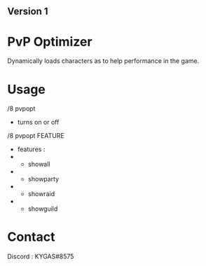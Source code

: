 ## Version 1

# PvP Optimizer
Dynamically loads characters as to help performance in the game.

# Usage

/8 pvpopt

- turns on or off

/8 pvpopt FEATURE

- features :
- - showall
- - showparty
- - showraid
- - showguild

# Contact

Discord : KYGAS#8575